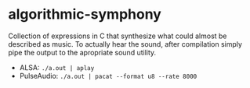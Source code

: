 # algorithmic-symphony
Collection of expressions in C that synthesize what could almost be described as music.
To actually hear the sound, after compilation simply pipe the output to the apropriate sound utility.
  - ALSA: `./a.out | aplay`
  - PulseAudio: `./a.out | pacat --format u8 --rate 8000`
